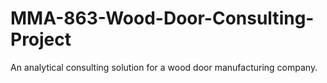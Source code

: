 # MMA-863-Wood-Door-Consulting-Project
An analytical consulting solution for a wood door manufacturing company. 
